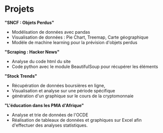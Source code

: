 # Projets

**"SNCF : Objets Perdus"**
- Modélisation de données avec pandas
- Visualisation de données : Pie Chart, Treemap, Carte géographique
- Modèle de machine learning pour la prévision d'objets perdus

**"Scraping : Hacker News"**
- Analyse du code html du site 
- Code python avec le module BeautifulSoup pour récupérer les éléments

**"Stock Trends"**
- Récupération de données boursières en ligne,
- Visualisation et analyse sur une période spécifique
- génération d'un graphique sur le cours de la cryptomonnaie

**"L'éducation dans les PMA d'Afrique"**
- Analyse et trie de données de l'OCDE
- Réalisation de tableaux de données et graphiques sur Excel afin d'effectuer des analyses statistiques.
